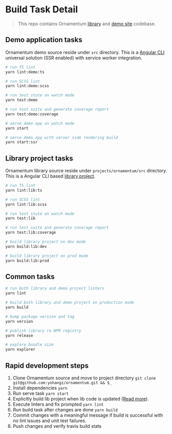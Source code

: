 # Build Task Detail

> This repo contains Ornamentum [library](https://www.npmjs.com/package/ornamentum) and [demo site](http://www.ornamentum.app) codebase.

## Demo application tasks

Ornamentum demo source reside under `src` directory. This is a [Angular CLI](https://github.com/angular/angular-cli) universal solution (SSR enabled) with service worker integration. 

```sh
# run TS lint
yarn lint:demo:ts

# run SCSS lint
yarn lint:demo:scss

# run test stute on watch mode
yarn test:demo

# run test suite and generate coverage report
yarn test:demo:coverage

# serve demo app on watch mode
yarn start

# serve demo app with server side rendering build
yarn start:ssr
```

## Library project tasks

Ornamentum library source reside under `projects/ornamentum/src` directory. This is a Angular CLI based [library project](https://github.com/angular/angular-cli/wiki/stories-create-library).

```sh
# run TS lint
yarn lint:lib:ts

# run SCSS lint
yarn lint:lib:scss

# run test stute on watch mode
yarn test:lib

# run test suite and generate coverage report
yarn test:lib:coverage

# build library project on dev mode
yarn build:lib:dev

# build library project on prod mode
yarn build:lib:prod
```

## Common tasks

```sh
# run both library and demo project linters
yarn lint

# build both library and demo project on production mode
yarn build

# bump package version and tag
yarn version

# publish library ro NPM registry
yarn release

# explore bundle size
yarn explorer
```

## Rapid development steps

1. Clone Ornamentum source and move to project directory `git clone git@github.com:yohangz/ornamentum.git && $_`
2. Install dependencies `yarn`
3. Run serve task `yarn start` 
5. Explicitly build lib project when lib code is updated ([Read more](https://github.com/angular/angular-cli/wiki/stories-create-library#why-do-i-need-to-build-the-library-everytime-i-make-changes)).
6. Execute linters and fix prompted `yarn lint`
6. Run build task after changes are done `yarn build`
7. Commit changes with a meaningful message if build is successful with no lint issues and unit test failures.
8. Push changes and verify travis build stats
